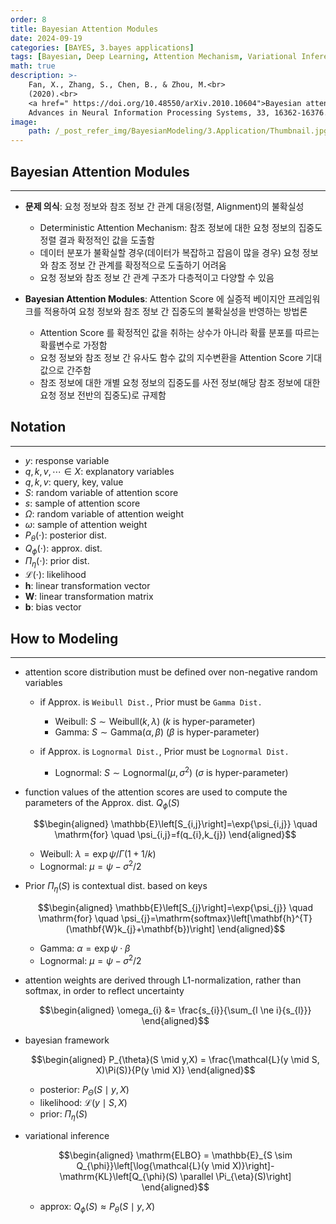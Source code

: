```yaml
---
order: 8
title: Bayesian Attention Modules
date: 2024-09-19
categories: [BAYES, 3.bayes applications]
tags: [Bayesian, Deep Learning, Attention Mechanism, Variational Inference]
math: true
description: >-
    Fan, X., Zhang, S., Chen, B., & Zhou, M.<br>
    (2020).<br>
    <a href=" https://doi.org/10.48550/arXiv.2010.10604">Bayesian attention modules.</a><br>
    Advances in Neural Information Processing Systems, 33, 16362-16376.
image:
    path: /_post_refer_img/BayesianModeling/3.Application/Thumbnail.jpg
---
```


## Bayesian Attention Modules
-----

- **문제 의식**: 요청 정보와 참조 정보 간 관계 대응(정렬, Alignment)의 불확실성
    - Deterministic Attention Mechanism: 참조 정보에 대한 요청 정보의 집중도 정렬 결과 확정적인 값을 도출함
    - 데이터 분포가 불확실할 경우(데이터가 복잡하고 잡음이 많을 경우) 요청 정보와 참조 정보 간 관계를 확정적으로 도출하기 어려움
    - 요청 정보와 참조 정보 간 관계 구조가 다층적이고 다양할 수 있음

- **Bayesian Attention Modules**: Attention Score 에 실증적 베이지안 프레임워크를 적용하여 요청 정보와 참조 정보 간 집중도의 불확실성을 반영하는 방법론
    - Attention Score 를 확정적인 값을 취하는 상수가 아니라 확률 분포를 따르는 확률변수로 가정함
    - 요청 정보와 참조 정보 간 유사도 함수 값의 지수변환을 Attention Score 기대값으로 간주함
    - 참조 정보에 대한 개별 요청 정보의 집중도를 사전 정보(해당 참조 정보에 대한 요청 정보 전반의 집중도)로 규제함

## Notation
-----

- $y$: response variable
- $q,k,v,\cdots \in X$: explanatory variables
- $q,k,v$: query, key, value
- $S$: random variable of attention score
- $s$: sample of attention score
- $\Omega$: random variable of attention weight
- $\omega$: sample of attention weight
- $P_{\theta}(\cdot)$: posterior dist.
- $Q_{\phi}(\cdot)$: approx. dist.
- $\Pi_{\eta}(\cdot)$: prior dist.
- $\mathcal{L}(\cdot)$: likelihood
- $\mathbf{h}$: linear transformation vector
- $\mathbf{W}$: linear transformation matrix
- $\mathbf{b}$: bias vector

## How to Modeling
-----

- attention score distribution must be defined over non-negative random variables

    - if Approx. is `Weibull Dist.`, Prior must be `Gamma Dist.`
        - Weibull: $S \sim \mathrm{Weibull}(k,\lambda)$ ($k$ is hyper-parameter)
        - Gamma: $S \sim \mathrm{Gamma}(\alpha,\beta)$ ($\beta$ is hyper-parameter)

    - if Approx. is `Lognormal Dist.`, Prior must be `Lognormal Dist.`
        - Lognormal: $S \sim \mathrm{Lognormal}(\mu,\sigma^{2})$ ($\sigma$ is hyper-parameter)

- function values of the attention scores are used to compute the parameters of the Approx. dist. $Q_{\phi}(S)$

    $$\begin{aligned}
    \mathbb{E}\left[S_{i,j}\right]=\exp{\psi_{i,j}} \quad \mathrm{for} \quad \psi_{i,j}=f(q_{i},k_{j})
    \end{aligned}$$

    - Weibull: $\lambda=\exp{\psi} / \Gamma(1+1/k)$
    - Lognormal: $\mu=\psi - \sigma^{2}/2$

- Prior $\Pi_{\eta}(S)$ is contextual dist. based on keys

    $$\begin{aligned}
    \mathbb{E}\left[S_{j}\right]=\exp{\psi_{j}} \quad \mathrm{for} \quad \psi_{j}=\mathrm{softmax}\left[\mathbf{h}^{T}(\mathbf{W}k_{j}+\mathbf{b})\right]
    \end{aligned}$$

    - Gamma: $\alpha=\exp{\psi}\cdot\beta$
    - Lognormal: $\mu=\psi - \sigma^{2}/2$

- attention weights are derived through L1-normalization, rather than softmax, in order to reflect uncertainty

    $$\begin{aligned}
    \omega_{i}
    &= \frac{s_{i}}{\sum_{l \ne i}{s_{l}}}
    \end{aligned}$$

- bayesian framework

    $$\begin{aligned}
    P_{\theta}(S \mid y,X)
    = \frac{\mathcal{L}(y \mid S, X)\Pi(S)}{P(y \mid X)}
    \end{aligned}$$

    - posterior: $P_{\Theta}(S \mid y,X)$
    - likelihood: $\mathcal{L}(y \mid S, X)$
    - prior: $\Pi_{\eta}(S)$

- variational inference

    $$\begin{aligned}
    \mathrm{ELBO}
    = \mathbb{E}_{S \sim Q_{\phi}}\left[\log{\mathcal{L}(y \mid X)}\right]-\mathrm{KL}\left[Q_{\phi}(S) \parallel \Pi_{\eta}(S)\right]
    \end{aligned}$$

    - approx: $Q_{\phi}(S) \approx P_{\theta}(S \mid y,X)$